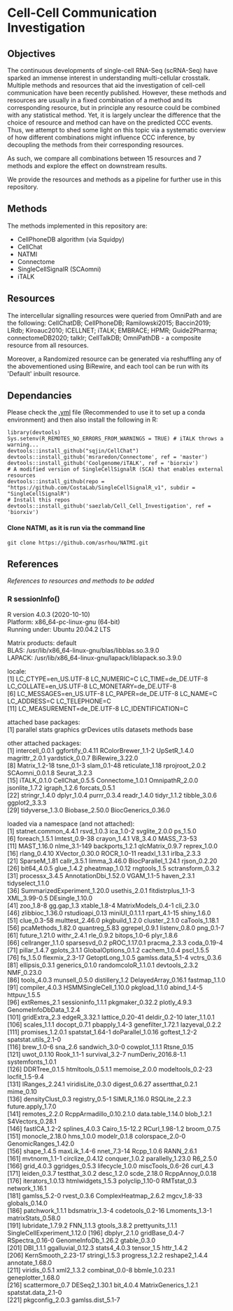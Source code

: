 # Cell-Cell Communication Investigation


## Objectives

The continuous developments of single-cell RNA-Seq (scRNA-Seq) have sparked
an immense interest in understanding multi-cellular crosstalk. Multiple
methods and resources that aid the investigation of cell-cell communication
have been recently published.
However, these methods and resources are usually in a fixed combination of a
method and its corresponding resource, but in principle any resource could be
combined with any statistical method. Yet, it is largely unclear the
difference that the choice of resource and method can have on the predicted
CCC events. Thus, we attempt to shed some light on this topic via a
systematic overview of how different combinations might influence CCC
inference, by decoupling the methods from their corresponding resources.

As such, we compare all combinations between 15 resources and 7 methods and
explore the effect on downstream results.

We provide the resources and methods as a pipeline for further use in this
repository.


## Methods

The methods implemented in this repository are:

- CellPhoneDB algorithm (via Squidpy)
- CellChat
- NATMI
- Connectome
- SingleCellSignalR (SCAomni)
- iTALK



## Resources

The intercellular signalling resources were queried from OmniPath and are the following:
CellChatDB;
CellPhoneDB;
Ramilowski2015;
Baccin2019;
LRdb;
Kiroauc2010;
ICELLNET;
iTALK;
EMBRACE;
HPMR;
Guide2Pharma;
connectomeDB2020;
talklr;
CellTalkDB;
OmniPathDB - a composite resource from all resources.

Moreover, a Randomized resource can be generated via reshuffling any of the abovementioned using BiRewire, and each tool can be run with its 'Default' inbuilt resource.



## Dependancies
Please check the [.yml](https://github.com/saezlab/Cell_Cell_Investigation/blob/biorxiv/intercell.yml) file (Recommended to use it to set up a conda environment) and then also install the following in R:
   
   
```{r}
library(devtools)  
Sys.setenv(R_REMOTES_NO_ERRORS_FROM_WARNINGS = TRUE) # iTALK throws a warning...   
devtools::install_github("sqjin/CellChat")  
devtools::install_github('msraredon/Connectome', ref = 'master')   
devtools::install_github('Coolgenome/iTALK', ref = 'biorxiv')   
# A modified version of SingleCellSignalR (SCA) that enables external resources
devtools::install_github(repo = "https://github.com/CostaLab/SingleCellSignalR_v1", subdir = "SingleCellSignalR")
# Install this repos
devtools::install_github('saezlab/Cell_Cell_Investigation', ref = 'biorxiv')  
```

  
#### Clone NATMI, as it is run via the command line 
```{sh}
git clone https://github.com/asrhou/NATMI.git
```
  
## References
*References to resources and methods to be added*
  
  
### R sessionInfo()
R version 4.0.3 (2020-10-10)  
Platform: x86_64-pc-linux-gnu (64-bit)  
Running under: Ubuntu 20.04.2 LTS  
  
Matrix products: default  
BLAS:   /usr/lib/x86_64-linux-gnu/blas/libblas.so.3.9.0  
LAPACK: /usr/lib/x86_64-linux-gnu/lapack/liblapack.so.3.9.0  
  
locale:  
 [1] LC_CTYPE=en_US.UTF-8       LC_NUMERIC=C               LC_TIME=de_DE.UTF-8        LC_COLLATE=en_US.UTF-8     LC_MONETARY=de_DE.UTF-8   
 [6] LC_MESSAGES=en_US.UTF-8    LC_PAPER=de_DE.UTF-8       LC_NAME=C                  LC_ADDRESS=C               LC_TELEPHONE=C            
[11] LC_MEASUREMENT=de_DE.UTF-8 LC_IDENTIFICATION=C       

attached base packages:  
[1] parallel  stats     graphics  grDevices utils     datasets  methods   base     

other attached packages:  
 [1] intercell_0.0.1     ggfortify_0.4.11    RColorBrewer_1.1-2  UpSetR_1.4.0        magrittr_2.0.1      yardstick_0.0.7     BiRewire_3.22.0    
 [8] Matrix_1.2-18       tsne_0.1-3          slam_0.1-48         reticulate_1.18     rprojroot_2.0.2     SCAomni_0.0.1.8     Seurat_3.2.3       
[15] iTALK_0.1.0         CellChat_0.5.5      Connectome_1.0.1    OmnipathR_2.0.0     jsonlite_1.7.2      igraph_1.2.6        forcats_0.5.1      
[22] stringr_1.4.0       dplyr_1.0.4         purrr_0.3.4         readr_1.4.0         tidyr_1.1.2         tibble_3.0.6        ggplot2_3.3.3      
[29] tidyverse_1.3.0     Biobase_2.50.0      BiocGenerics_0.36.0

loaded via a namespace (and not attached):  
  [1] statnet.common_4.4.1        rsvd_1.0.3                  ica_1.0-2                   svglite_2.0.0               ps_1.5.0                   
  [6] foreach_1.5.1               lmtest_0.9-38               crayon_1.4.1                V8_3.4.0                    MASS_7.3-53                
 [11] MAST_1.16.0                 nlme_3.1-149                backports_1.2.1             qlcMatrix_0.9.7             reprex_1.0.0               
 [16] rlang_0.4.10                XVector_0.30.0              ROCR_1.0-11                 readxl_1.3.1                irlba_2.3.3                
 [21] SparseM_1.81                callr_3.5.1                 limma_3.46.0                BiocParallel_1.24.1         rjson_0.2.20               
 [26] bit64_4.0.5                 glue_1.4.2                  pheatmap_1.0.12             rngtools_1.5                sctransform_0.3.2          
 [31] processx_3.4.5              AnnotationDbi_1.52.0        VGAM_1.1-5                  haven_2.3.1                 tidyselect_1.1.0           
 [36] SummarizedExperiment_1.20.0 usethis_2.0.1               fitdistrplus_1.1-3          XML_3.99-0.5                DEsingle_1.10.0            
 [41] zoo_1.8-8                   gg.gap_1.3                  xtable_1.8-4                MatrixModels_0.4-1          cli_2.3.0                  
 [46] zlibbioc_1.36.0             rstudioapi_0.13             miniUI_0.1.1.1              rpart_4.1-15                shiny_1.6.0                
 [51] clue_0.3-58                 multtest_2.46.0             pkgbuild_1.2.0              cluster_2.1.0               caTools_1.18.1             
 [56] pcaMethods_1.82.0           quantreg_5.83               ggrepel_0.9.1               listenv_0.8.0               png_0.1-7                  
 [61] future_1.21.0               withr_2.4.1                 rle_0.9.2                   bitops_1.0-6                plyr_1.8.6                 
 [66] cellranger_1.1.0            sparsesvd_0.2               pROC_1.17.0.1               pracma_2.3.3                coda_0.19-4                
 [71] pillar_1.4.7                gplots_3.1.1                GlobalOptions_0.1.2         cachem_1.0.4                pscl_1.5.5                 
 [76] fs_1.5.0                    flexmix_2.3-17              GetoptLong_1.0.5            gamlss.data_5.1-4           vctrs_0.3.6                
 [81] ellipsis_0.3.1              generics_0.1.0              randomcoloR_1.1.0.1         devtools_2.3.2              NMF_0.23.0                 
 [86] tools_4.0.3                 munsell_0.5.0               distillery_1.2              DelayedArray_0.16.1         fastmap_1.1.0              
 [91] compiler_4.0.3              HSMMSingleCell_1.10.0       pkgload_1.1.0               abind_1.4-5                 httpuv_1.5.5               
 [96] extRemes_2.1                sessioninfo_1.1.1           pkgmaker_0.32.2             plotly_4.9.3                GenomeInfoDbData_1.2.4     
[101] gridExtra_2.3               edgeR_3.32.1                lattice_0.20-41             deldir_0.2-10               later_1.1.0.1              
[106] scales_1.1.1                docopt_0.7.1                pbapply_1.4-3               genefilter_1.72.1           lazyeval_0.2.2             
[111] promises_1.2.0.1            spatstat_1.64-1             doParallel_1.0.16           goftest_1.2-2               spatstat.utils_2.1-0       
[116] brew_1.0-6                  sna_2.6                     sandwich_3.0-0              cowplot_1.1.1               Rtsne_0.15                 
[121] uwot_0.1.10                 Rook_1.1-1                  survival_3.2-7              numDeriv_2016.8-1.1         systemfonts_1.0.1          
[126] DDRTree_0.1.5               htmltools_0.5.1.1           memoise_2.0.0               modeltools_0.2-23           locfit_1.5-9.4             
[131] IRanges_2.24.1              viridisLite_0.3.0           digest_0.6.27               assertthat_0.2.1            mime_0.10                  
[136] densityClust_0.3            registry_0.5-1              SIMLR_1.16.0                RSQLite_2.2.3               future.apply_1.7.0         
[141] remotes_2.2.0               RcppArmadillo_0.10.2.1.0    data.table_1.14.0           blob_1.2.1                  S4Vectors_0.28.1           
[146] fastICA_1.2-2               splines_4.0.3               Cairo_1.5-12.2              RCurl_1.98-1.2              broom_0.7.5                
[151] monocle_2.18.0              hms_1.0.0                   modelr_0.1.8                colorspace_2.0-0            GenomicRanges_1.42.0       
[156] shape_1.4.5                 maxLik_1.4-6                nnet_7.3-14                 Rcpp_1.0.6                  RANN_2.6.1                 
[161] mvtnorm_1.1-1               circlize_0.4.12             conquer_1.0.2               parallelly_1.23.0           R6_2.5.0                   
[166] grid_4.0.3                  ggridges_0.5.3              lifecycle_1.0.0             miscTools_0.6-26            curl_4.3                   
[171] leiden_0.3.7                testthat_3.0.2              desc_1.2.0                  scde_2.18.0                 RcppAnnoy_0.0.18           
[176] iterators_1.0.13            htmlwidgets_1.5.3           polyclip_1.10-0             RMTstat_0.3                 network_1.16.1             
[181] gamlss_5.2-0                rvest_0.3.6                 ComplexHeatmap_2.6.2        mgcv_1.8-33                 globals_0.14.0             
[186] patchwork_1.1.1             bdsmatrix_1.3-4             codetools_0.2-16            Lmoments_1.3-1              matrixStats_0.58.0         
[191] lubridate_1.7.9.2           FNN_1.1.3                   gtools_3.8.2                prettyunits_1.1.1           SingleCellExperiment_1.12.0
[196] dbplyr_2.1.0                gridBase_0.4-7              RSpectra_0.16-0             GenomeInfoDb_1.26.2         gtable_0.3.0               
[201] DBI_1.1.1                   ggalluvial_0.12.3           stats4_4.0.3                tensor_1.5                  httr_1.4.2                 
[206] KernSmooth_2.23-17          stringi_1.5.3               progress_1.2.2              reshape2_1.4.4              annotate_1.68.0            
[211] viridis_0.5.1               xml2_1.3.2                  combinat_0.0-8              bbmle_1.0.23.1              geneplotter_1.68.0         
[216] scattermore_0.7             DESeq2_1.30.1               bit_4.0.4                   MatrixGenerics_1.2.1        spatstat.data_2.1-0        
[221] pkgconfig_2.0.3             gamlss.dist_5.1-7  
